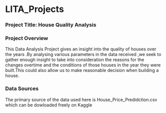 # LITA_Projects

### Project Title: House Quality Analysis

### Project Overview
This Data Analysis Project gives an insight into the quality of houses over the years .By analysing various parameters in the data received ,we seek to gather enough insight to take into consideration the reasons for the changes overtime and the conditions of those houses in the year they were built.This could also allow us to make reasonable decision when building a house.

### Data Sources
The primary source of the data used here is House_Price_Predidction.csv which can be dowloaded freely on Kaggle
